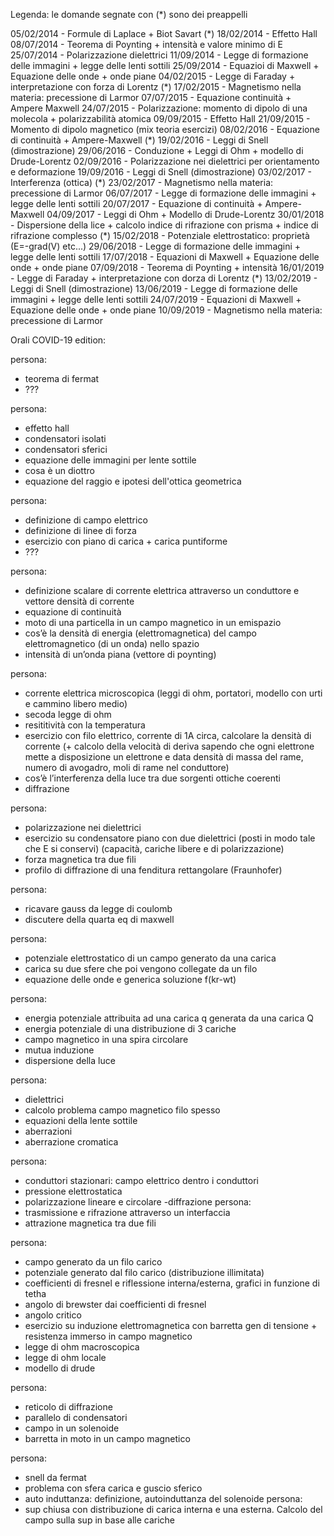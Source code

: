 Legenda: le domande segnate con (\*) sono dei preappelli

05/02/2014 - Formule di Laplace + Biot Savart (\*)
18/02/2014 - Effetto Hall
08/07/2014 - Teorema di Poynting + intensità e valore minimo di E
25/07/2014 - Polarizzazione dielettrici
11/09/2014 - Legge di formazione delle immagini + legge delle lenti sottili
25/09/2014 - Equazioi di Maxwell + Equazione delle onde + onde piane
04/02/2015 - Legge di Faraday + interpretazione con forza di Lorentz (\*)
17/02/2015 - Magnetismo nella materia: precessione di Larmor
07/07/2015 - Equazione continuità + Ampere Maxwell
24/07/2015 - Polarizzazione: momento di dipolo di una molecola + polarizzabilità atomica
09/09/2015 - Effetto Hall
21/09/2015 - Momento di dipolo magnetico (mix teoria esercizi)
08/02/2016 - Equazione di continuità + Ampere-Maxwell  (\*) 
19/02/2016 - Leggi di Snell (dimostrazione)
29/06/2016 - Conduzione + Leggi di Ohm + modello di Drude-Lorentz
02/09/2016 - Polarizzazione nei dielettrici per orientamento e deformazione
19/09/2016 - Leggi di Snell (dimostrazione)
03/02/2017 - Interferenza (ottica) (\*)
23/02/2017 - Magnetismo nella materia: precessione di Larmor
06/07/2017 - Legge di formazione delle immagini + legge delle lenti sottili
20/07/2017 - Equazione di continuità + Ampere-Maxwell
04/09/2017 - Leggi di Ohm + Modello di Drude-Lorentz
30/01/2018 - Dispersione della lice + calcolo indice di rifrazione con prisma + indice di rifrazione complesso (\*)
15/02/2018 - Potenziale elettrostatico: proprietà (E=-grad(V) etc...)
29/06/2018 - Legge di formazione delle immagini + legge delle lenti sottili
17/07/2018 - Equazioni di Maxwell + Equazione delle onde + onde piane
07/09/2018 - Teorema di Poynting + intensità
16/01/2019 - Legge di Faraday + interpretazione con dorza di Lorentz (\*)
13/02/2019 - Leggi di Snell (dimostrazione)
13/06/2019 - Legge di formazione delle immagini + legge delle lenti sottili
24/07/2019 - Equazioni di Maxwell + Equazione delle onde + onde piane
10/09/2019 - Magnetismo nella materia: precessione di Larmor

Orali COVID-19 edition:

persona:
- teorema di fermat
- ???

persona:
- effetto hall
- condensatori isolati
- condensatori sferici
- equazione delle immagini per lente sottile
- cosa è un diottro
- equazione del raggio e ipotesi dell'ottica geometrica

persona:
- definizione di campo elettrico
- definizione di linee di forza
- esercizio con piano di carica + carica puntiforme
- ???

persona:
- definizione scalare di corrente elettrica attraverso un conduttore e vettore densità di corrente
- equazione di continuità
- moto di una particella in un campo magnetico in un emispazio
- cos’è la densità di energia (elettromagnetica) del campo elettromagnetico (di un onda) nello spazio
- intensità di un’onda piana (vettore di poynting)

persona:
- corrente elettrica microscopica (leggi di ohm, portatori, modello con urti e cammino libero medio)
- secoda legge di ohm
- resititività con la temperatura
- esercizio con filo elettrico, corrente di 1A circa, calcolare la densità di corrente (+ calcolo della velocità di deriva sapendo che ogni elettrone mette a disposizione un elettrone e data densità di massa del rame, numero di avogadro, moli di rame nel conduttore)
- cos’è l’interferenza della luce tra due sorgenti ottiche coerenti
- diffrazione


persona:
- polarizzazione nei dielettrici
- esercizio su condensatore piano con due dielettrici (posti in modo tale che E si conservi) (capacità, cariche libere e di polarizzazione)
- forza magnetica tra due fili
- profilo di diffrazione di una fenditura rettangolare (Fraunhofer)

persona: 
- ricavare gauss da legge di coulomb
- discutere della quarta eq di maxwell

persona:
- potenziale elettrostatico di un campo generato da una carica 
- carica su due sfere che poi vengono collegate da un filo
- equazione delle onde e generica soluzione f(kr-wt)

persona:
- energia potenziale attribuita ad una carica q generata da una carica Q
- energia potenziale di una distribuzione di 3 cariche
- campo magnetico in una spira circolare
- mutua induzione
- dispersione della luce

persona:
- dielettrici
- calcolo problema campo magnetico filo spesso
- equazioni della lente sottile
- aberrazioni
- aberrazione cromatica

persona:
- conduttori stazionari: campo elettrico dentro i conduttori
- pressione elettrostatica
- polarizzazione lineare e circolare
-diffrazione
persona:
- trasmissione e rifrazione attraverso un interfaccia
- attrazione magnetica tra due fili

persona:
- campo generato da un filo carico
- potenziale generato dal filo carico (distribuzione illimitata)
- coefficienti di fresnel e riflessione interna/esterna, grafici in funzione di tetha
- angolo di brewster dai coefficienti di fresnel
- angolo critico
- esercizio su induzione elettromagnetica con barretta gen di tensione + resistenza immerso in campo magnetico
- legge di ohm macroscopica
- legge di ohm locale
- modello di drude

persona:
- reticolo di diffrazione
- parallelo di condensatori
- campo in un solenoide
- barretta in moto in un campo magnetico

persona:
- snell da fermat
- problema con sfera carica e guscio sferico
- auto induttanza: definizione, autoinduttanza del solenoide
persona:
- sup chiusa con distribuzione di carica interna e una esterna. Calcolo del campo sulla sup in base alle cariche
